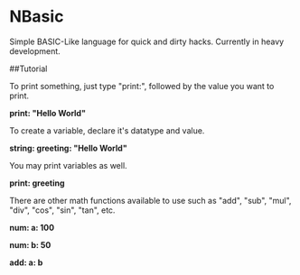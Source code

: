 # NBasic

Simple BASIC-Like language for quick and dirty hacks. Currently in heavy development.

##Tutorial

To print something, just type "print:", followed by the value you want to print.

**print: "Hello World"**

To create a variable, declare it's datatype and value.

**string: greeting: "Hello World"**

You may print variables as well.

**print: greeting**

There are other math functions available to use such as "add", "sub", "mul", "div", "cos", "sin", "tan", etc.

**num: a: 100**

**num: b: 50**

**add: a: b**
